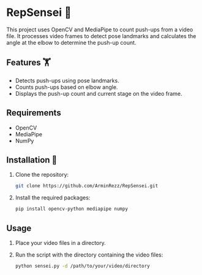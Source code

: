 #  RepSensei 🥋 

This project uses OpenCV and MediaPipe to count push-ups from a video file. It processes video frames to detect pose landmarks and calculates the angle at the elbow to determine the push-up count.

## Features 🏋️

- Detects push-ups using pose landmarks.
- Counts push-ups based on elbow angle.
- Displays the push-up count and current stage on the video frame.

## Requirements

- OpenCV
- MediaPipe
- NumPy

## Installation 💪 

1. Clone the repository:
    ```sh
    git clone https://github.com/ArminRezz/RepSensei.git
    ```

2. Install the required packages:
    ```sh
    pip install opencv-python mediapipe numpy
    ```

## Usage

1. Place your video files in a directory.

2. Run the script with the directory containing the video files:
    ```sh
    python sensei.py -d /path/to/your/video/directory
    ```
